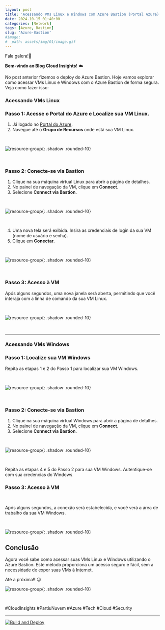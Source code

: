 ```yaml
---
layout: post
title: 'Acessando VMs Linux e Windows com Azure Bastion (Portal Azure)'
date: 2024-10-15 01:40:00
categories: [Network]
tags: [Azure, Bastion]
slug: 'Azure-Bastion'
#image:
#  path: assets/img/01/image.gif
---
```


Fala galera!👋

**Bem-vindo ao Blog Cloud Insights!** ☁️

No post anterior fizemos o deploy do Azure Bastion. Hoje vamos explorar como acessar VMs Linux e Windows com o Azure Bastion de forma segura. Veja como fazer isso:

### Acessando VMs Linux

### Passo 1: Acesse o Portal do Azure e Localize sua VM Linux.

1. Já logado no [Portal do Azure](https://portal.azure.com/).
2. Navegue até o **Grupo de Recursos** onde está sua VM Linux.

<br>

![resource-group](/assets/img/Lab01-Bastion/11-LocalizandoVMLnx.png){: .shadow .rounded-10}

<br>

### Passo 2: Conecte-se via Bastion

1. Clique na sua máquina virtual Linux para abrir a página de detalhes.
2. No painel de navegação da VM, clique em **Connect**.
3. Selecione **Connect via Bastion**.

<br>

![resource-group](/assets/img/Lab01-Bastion/05-LogandoVMLinux.png){: .shadow .rounded-10}

<br>

4. Uma nova tela será exibida. Insira as credenciais de login da sua VM (nome de usuário e senha).
5. Clique em **Conectar**.

<br>

![resource-group](/assets/img/Lab01-Bastion/06-InserindoCredenciaseacessando.png){: .shadow .rounded-10}

<br>

### Passo 3: Acesso à VM

Após alguns segundos, uma nova janela será aberta, permitindo que você interaja com a linha de comando da sua VM Linux.

<br>

![resource-group](/assets/img/Lab01-Bastion/07-VMLinuxLogadaviabastion.png){: .shadow .rounded-10}

<br>

---

### Acessando VMs Windows

### Passo 1: Localize sua VM Windows

Repita as etapas 1 e 2 do Passo 1 para localizar sua VM Windows.

<br>

![resource-group](/assets/img/Lab01-Bastion/10-LocalizandoVMWind.png){: .shadow .rounded-10}

<br>

### Passo 2: Conecte-se via Bastion

1. Clique na sua máquina virtual Windows para abrir a página de detalhes.
2. No painel de navegação da VM, clique em **Connect**.
3. Selecione **Connect via Bastion**.

<br>

![resource-group](/assets/img/Lab01-Bastion/12-LogandoVMWind.png){: .shadow .rounded-10}

<br>

Repita as etapas 4 e 5 do Passo 2 para sua VM Windows. Autentique-se com sua credencias do Windows.

### Passo 3: Acesso à VM

<br>

Após alguns segundos, a conexão será estabelecida, e você verá a área de trabalho da sua VM Windows.

<br>

![resource-group](/assets/img/Lab01-Bastion/08-VMWindowsLogadaviabastion.png){: .shadow .rounded-10}

## Conclusão

Agora você sabe como acessar suas VMs Linux e Windows utilizando o Azure Bastion. Este método proporciona um acesso seguro e fácil, sem a necessidade de expor suas VMs à Internet.

Até a próxima!! 😉

![resource-group](/assets/img/02/cloudinsights3.png){: .shadow .rounded-10}

<br>

#CloudInsights #PartiuNuvem #Azure #Tech #Cloud #Security

---

[![Build and Deploy](https://github.com/williamcrcosta/williamcosta.github.io/actions/workflows/pages-deploy.yml/badge.svg)](https://github.com/williamcrcosta/williamcosta.github.io/actions/workflows/pages-deploy.yml)